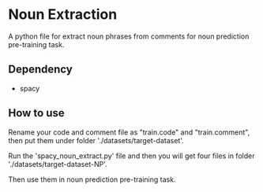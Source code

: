 # Noun Extraction 

A python file for extract noun phrases from comments for noun prediction pre-training task.

## Dependency

- spacy

## How to use

Rename your code and comment file as "train.code" and "train.comment", then put them under folder './datasets/target-dataset'.

Run the 'spacy_noun_extract.py' file and then you will get four files in folder './datasets/target-dataset-NP'.

Then use them in noun prediction pre-training task.



















